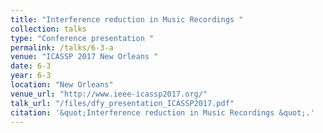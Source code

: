 ```yaml
---
title: "Interference reduction in Music Recordings "
collection: talks
type: "Conference presentation "
permalink: /talks/6-3-a
venue: "ICASSP 2017 New Orleans "
date: 6-3
year: 6-3
location: "New Orleans"
venue_url: "http://www.ieee-icassp2017.org/"
talk_url: "/files/dfy_presentation_ICASSP2017.pdf"
citation: '&quot;Interference reduction in Music Recordings &quot;.'
---
```

